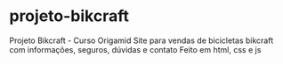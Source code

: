 # projeto-bikcraft
 Projeto Bikcraft - Curso Origamid 
 Site para vendas de bicicletas bikcraft com informações, seguros, dúvidas e contato
 Feito em html, css e js 
 
